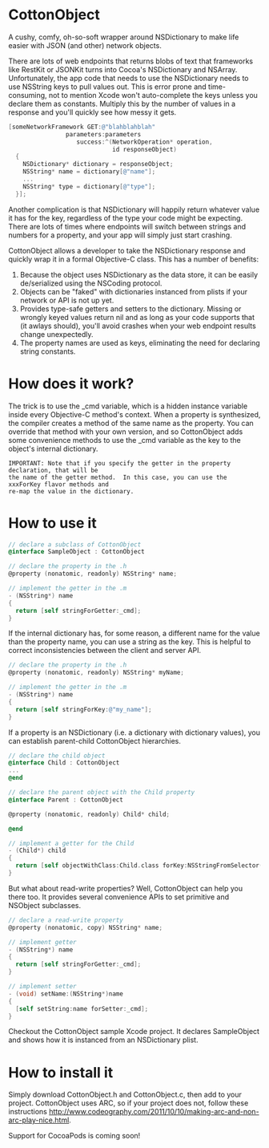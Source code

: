 CottonObject
========

A cushy, comfy, oh-so-soft wrapper around NSDictionary to make life easier with JSON (and other) network objects.


There are lots of web endpoints that returns blobs of text that frameworks like RestKit or JSONKit turns into Cocoa's NSDictionary and NSArray.  Unfortunately, the app code that needs to use the NSDictionary needs to use NSString keys to pull values out.  This is error prone and time-consuming, not to mention Xcode won't auto-complete the keys unless you declare them as constants.  Multiply this by the number of values in a response and you'll quickly see how messy it gets. 

```objectivec
[someNetworkFramework GET:@"blahblahblah"
                parameters:parameters
                   success:^(NetworkOperation* operation,
                             id responseObject)
  {
    NSDictionary* dictionary = responseObject;
    NSString* name = dictionary[@"name"];
    ...
    NSString* type = dictionary[@"type"];
  }];
```

Another complication is that NSDictionary will happily return whatever value it has for the key, regardless of the type your code might be expecting.  There are lots of times where endpoints will switch between strings and numbers for a property, and your app will simply just start crashing.

CottonObject allows a developer to take the NSDictionary response and quickly wrap it in a formal Objective-C class.  This has a number of benefits:

1.  Because the object uses NSDictionary as the data store, it can be easily de/serialized using the NSCoding protocol.
2.  Objects can be "faked" with dictionaries instanced from plists if your network or API is not up yet.
3.  Provides type-safe getters and setters to the dictionary.  Missing or wrongly keyed values return nil and as long as your code supports that (it awlays should), you'll avoid crashes when your web endpoint results change unexpectedly.
4.  The property names are used as keys, eliminating the need for declaring string constants.

How does it work?
========

The trick is to use the _cmd variable, which is a hidden instance variable inside every Objective-C method's context.  When a property is synthesized, the compiler creates a method of the same name as the property.  You can override that method with your own version, and so CottonObject adds some convenience methods to use the _cmd variable as the key to the object's internal dictionary.

```
IMPORTANT: Note that if you specify the getter in the property declaration, that will be
the name of the getter method.  In this case, you can use the xxxForKey flavor methods and
re-map the value in the dictionary.
```

How to use it
========

```objectivec
// declare a subclass of CottonObject
@interface SampleObject : CottonObject

// declare the property in the .h
@property (nonatomic, readonly) NSString* name;

// implement the getter in the .m
- (NSString*) name
{
  return [self stringForGetter:_cmd];
}
```

If the internal dictionary has, for some reason, a different name for the value than the property name, you can use a string as the key.  This is helpful to correct inconsistencies between the client and server API.

```objectivec
// declare the property in the .h
@property (nonatomic, readonly) NSString* myName;

// implement the getter in the .m
- (NSString*) name
{
  return [self stringForKey:@"my_name"];
}
```

If a property is an NSDictionary (i.e. a dictionary with dictionary values), you can establish parent-child CottonObject hierarchies.

```objectivec
// declare the child object
@interface Child : CottonObject
...
@end

// declare the parent object with the Child property
@interface Parent : CottonObject

@property (nonatomic, readonly) Child* child;

@end

// implement a getter for the Child
- (Child*) child
{
  return [self objectWithClass:Child.class forKey:NSStringFromSelector(_cmd)];
}
```

But what about read-write properties?  Well, CottonObject can help you there too.  It provides several convenience APIs to set primitive and NSObject subclasses.

```objectivec
// declare a read-write property
@property (nonatomic, copy) NSString* name;

// implement getter
- (NSString*) name
{
  return [self stringForGetter:_cmd];
}

// implement setter
- (void) setName:(NSString*)name
{
  [self setString:name forSetter:_cmd];
}
```

Checkout the CottonObject sample Xcode project.  It declares SampleObject and shows how it is instanced from an NSDictionary plist.

How to install it
========

Simply download CottonObject.h and CottonObject.c, then add to your project.  CottonObject uses ARC, so if your project does not, follow these instructions http://www.codeography.com/2011/10/10/making-arc-and-non-arc-play-nice.html.

Support for CocoaPods is coming soon!

